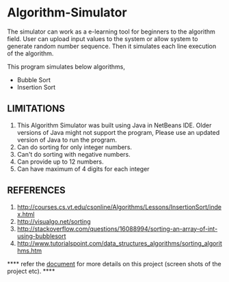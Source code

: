 # Algorithm-Simulator

The simulator can work as a e-learning tool for beginners to the algorithm field. User can upload input values to the system or allow system to generate random number sequence. Then it simulates each line execution of the algorithm.

This program simulates below algorithms,
- Bubble Sort
- Insertion Sort

LIMITATIONS
----------------------
1.  This Algorithm Simulator was built using Java in NetBeans IDE. Older versions of Java might not support the program, Please use an updated version of Java to run the program.
2.  Can do sorting for only integer numbers.
3.  Can't do sorting with negative numbers.
4.  Can provide up to 12 numbers.
5.  Can have maximum of 4 digits for each integer

REFERENCES
----------------------
1.  http://courses.cs.vt.edu/csonline/Algorithms/Lessons/InsertionSort/index.html
2.  http://visualgo.net/sorting
3.  http://stackoverflow.com/questions/16088994/sorting-an-array-of-int-using-bubblesort
4.  http://www.tutorialspoint.com/data_structures_algorithms/sorting_algorithms.htm


**** refer the [document](DAA_Assignment.pdf) for more details on this project (screen shots of the project etc). ****

